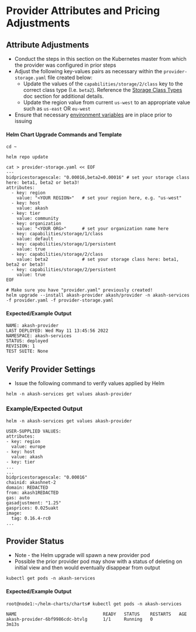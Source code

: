 # Provider Attributes and Pricing Adjustments

## Attribute Adjustments

* Conduct the steps in this section on the Kubernetes master from which the provider was configured in prior steps
* Adjust the following key-values pairs as necessary within the `provider-storage.yaml` file created below:
  * Update the values of the `capabilities/storage/2/class` key to the correct class type (I.e. `beta2`).  Reference the [Storage Class Types](storage-class-types.md) doc section for additional details.
  * Update the region value from current `us-west` to an appropriate value such as `us-east` OR `eu-west`
* Ensure that necessary [environment variables](../akash-cloud-provider-build-with-helm-charts/step-6-provider-build-via-helm-chart.md) are in place prior to issuing

#### Helm Chart Upgrade Commands and Template

```
cd ~

helm repo update

cat > provider-storage.yaml << EOF
---
bidpricestoragescale: "0.00016,beta2=0.00016" # set your storage class here: beta1, beta2 or beta3!
attributes:
  - key: region
    value: "<YOUR REGION>"   # set your region here, e.g. "us-west"
  - key: host
    value: akash
  - key: tier
    value: community
  - key: organization
    value: "<YOUR ORG>"      # set your organization name here
  - key: capabilities/storage/1/class
    value: default
  - key: capabilities/storage/1/persistent
    value: true
  - key: capabilities/storage/2/class
    value: beta2             # set your storage class here: beta1, beta2 or beta3!
  - key: capabilities/storage/2/persistent
    value: true
EOF

# Make sure you have "provider.yaml" previously created!
helm upgrade --install akash-provider akash/provider -n akash-services -f provider.yaml -f provider-storage.yaml
```

#### Expected/Example Output

```
NAME: akash-provider
LAST DEPLOYED: Wed May 11 13:45:56 2022
NAMESPACE: akash-services
STATUS: deployed
REVISION: 1
TEST SUITE: None
```

## Verify Provider Settings

* Issue the following command to verify values applied by Helm&#x20;

```
helm -n akash-services get values akash-provider
```

### Example/Expected Output

```
helm -n akash-services get values akash-provider

USER-SUPPLIED VALUES:
attributes:
- key: region
  value: europe
- key: host
  value: akash
- key: tier
...
...
bidpricestoragescale: "0.00016"
chainid: akashnet-2
domain: REDACTED
from: akash1REDACTED
gas: auto
gasadjustment: "1.25"
gasprices: 0.025uakt
image:
  tag: 0.16.4-rc0
...
```

## Provider Status

* Note - the Helm upgrade will spawn a new provider pod
* Possible the prior provider pod may show with a status of deleting on initial view and then would eventually disappear from output

```
kubectl get pods -n akash-services
```

#### Expected/Example Output

```
root@node1:~/helm-charts/charts# kubectl get pods -n akash-services

NAME                                 READY   STATUS    RESTARTS   AGE
akash-provider-6bf9986cdc-btvlg      1/1     Running   0          3m13s
```

